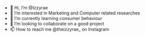 - 👋 Hi, I’m @Izzyrae
- 👀 I’m interested in Marketing and Computer related researches
- 🌱 I’m currently learning consumer behaviour
- 💞️ I’m looking to collaborate on a good project
- 📫 How to reach me @theizzyrae_ on Instagram

<!---
Izzyrae/Izzyrae is a ✨ special ✨ repository because its `README.md` (this file) appears on your GitHub profile.
You can click the Preview link to take a look at your changes.
--->

